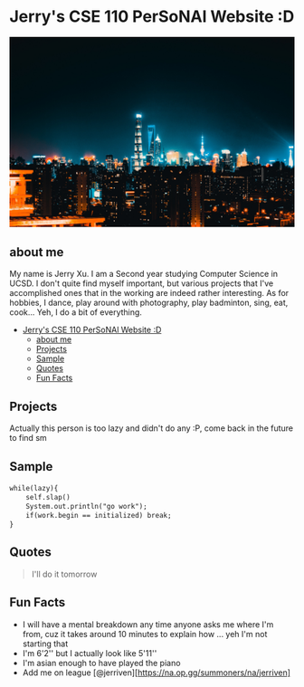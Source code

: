 # Jerry's CSE 110 PerSoNAl Website :D

![](Pictures/SH.JPG)
## about me 
My name is Jerry Xu. I am a Second year studying Computer Science in UCSD. I don't quite find myself important, but various projects that I've accomplished ones that in the working are indeed rather interesting. As for hobbies, I dance, play around with photography, play badminton, sing, eat, cook... Yeh, I do a bit of everything. 
- [Jerry's CSE 110 PerSoNAl Website :D](#jerrys-cse-110-personal-website-d)
  - [about me](#about-me)
  - [Projects](#projects)
  - [Sample](#sample)
  - [Quotes](#quotes)
  - [Fun Facts](#fun-facts)

## Projects
 Actually this person is too lazy and didn't do any :P, come back in the future to find sm

## Sample
~~~~
while(lazy){
    self.slap()
    System.out.println("go work");
    if(work.begin == initialized) break;
}
~~~~

## Quotes

> I'll do it tomorrow

## Fun Facts

- I will have a mental breakdown any time anyone asks me where I'm from, cuz it takes around 10 minutes to explain how ... yeh I'm not starting that
- I'm 6'2'' but I actually look like 5'11''
- I'm asian enough to have played the piano
- Add me on league [@jerriven][https://na.op.gg/summoners/na/jerriven]